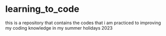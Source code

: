 # learning_to_code
this is a repository that contains the codes that i am practiced to improving my coding knowledge in my summer holidays 2023 
